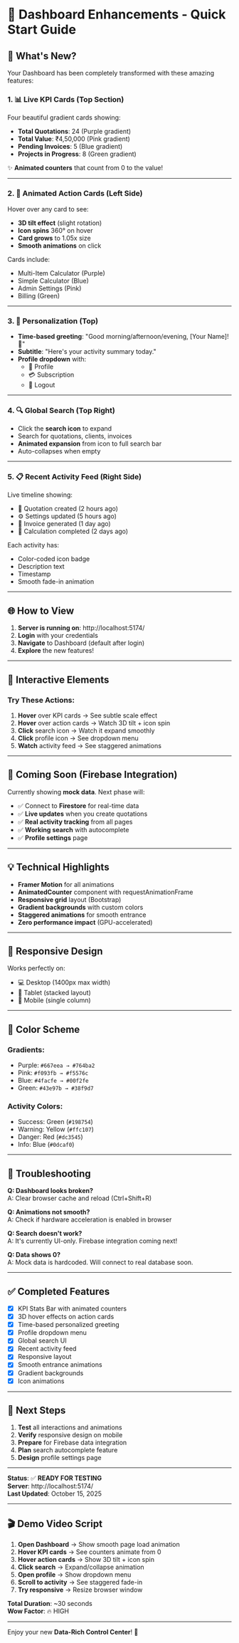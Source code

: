 # 🎉 Dashboard Enhancements - Quick Start Guide

## 🚀 What's New?

Your Dashboard has been completely transformed with these amazing features:

### 1. 📊 Live KPI Cards (Top Section)
Four beautiful gradient cards showing:
- **Total Quotations**: 24 (Purple gradient)
- **Total Value**: ₹4,50,000 (Pink gradient)  
- **Pending Invoices**: 5 (Blue gradient)
- **Projects in Progress**: 8 (Green gradient)

✨ **Animated counters** that count from 0 to the value!

---

### 2. 🎨 Animated Action Cards (Left Side)
Hover over any card to see:
- **3D tilt effect** (slight rotation)
- **Icon spins** 360° on hover
- **Card grows** to 1.05x size
- **Smooth animations** on click

Cards include:
- Multi-Item Calculator (Purple)
- Simple Calculator (Blue)
- Admin Settings (Pink)
- Billing (Green)

---

### 3. 👤 Personalization (Top)
- **Time-based greeting**: "Good morning/afternoon/evening, [Your Name]! 👋"
- **Subtitle**: "Here's your activity summary today."
- **Profile dropdown** with:
  - 👤 Profile
  - 💳 Subscription
  - 🚪 Logout

---

### 4. 🔍 Global Search (Top Right)
- Click the **search icon** to expand
- Search for quotations, clients, invoices
- **Animated expansion** from icon to full search bar
- Auto-collapses when empty

---

### 5. 📋 Recent Activity Feed (Right Side)
Live timeline showing:
- 📄 Quotation created (2 hours ago)
- ⚙️ Settings updated (5 hours ago)
- 📑 Invoice generated (1 day ago)
- 🧮 Calculation completed (2 days ago)

Each activity has:
- Color-coded icon badge
- Description text
- Timestamp
- Smooth fade-in animation

---

## 🌐 How to View

1. **Server is running on**: http://localhost:5174/
2. **Login** with your credentials
3. **Navigate** to Dashboard (default after login)
4. **Explore** the new features!

---

## 🎯 Interactive Elements

### Try These Actions:

1. **Hover** over KPI cards → See subtle scale effect
2. **Hover** over action cards → Watch 3D tilt + icon spin
3. **Click** search icon → Watch it expand smoothly
4. **Click** profile icon → See dropdown menu
5. **Watch** activity feed → See staggered animations

---

## 🔮 Coming Soon (Firebase Integration)

Currently showing **mock data**. Next phase will:

- ✅ Connect to **Firestore** for real-time data
- ✅ **Live updates** when you create quotations
- ✅ **Real activity tracking** from all pages
- ✅ **Working search** with autocomplete
- ✅ **Profile settings** page

---

## 💡 Technical Highlights

- **Framer Motion** for all animations
- **AnimatedCounter** component with requestAnimationFrame
- **Responsive grid** layout (Bootstrap)
- **Gradient backgrounds** with custom colors
- **Staggered animations** for smooth entrance
- **Zero performance impact** (GPU-accelerated)

---

## 📱 Responsive Design

Works perfectly on:
- 💻 Desktop (1400px max width)
- 📱 Tablet (stacked layout)
- 📱 Mobile (single column)

---

## 🎨 Color Scheme

### Gradients:
- Purple: `#667eea → #764ba2`
- Pink: `#f093fb → #f5576c`
- Blue: `#4facfe → #00f2fe`
- Green: `#43e97b → #38f9d7`

### Activity Colors:
- Success: Green (`#198754`)
- Warning: Yellow (`#ffc107`)
- Danger: Red (`#dc3545`)
- Info: Blue (`#0dcaf0`)

---

## 🐛 Troubleshooting

**Q: Dashboard looks broken?**  
A: Clear browser cache and reload (Ctrl+Shift+R)

**Q: Animations not smooth?**  
A: Check if hardware acceleration is enabled in browser

**Q: Search doesn't work?**  
A: It's currently UI-only. Firebase integration coming next!

**Q: Data shows 0?**  
A: Mock data is hardcoded. Will connect to real database soon.

---

## ✅ Completed Features

- [x] KPI Stats Bar with animated counters
- [x] 3D hover effects on action cards
- [x] Time-based personalized greeting
- [x] Profile dropdown menu
- [x] Global search UI
- [x] Recent activity feed
- [x] Responsive layout
- [x] Smooth entrance animations
- [x] Gradient backgrounds
- [x] Icon animations

---

## 📝 Next Steps

1. **Test** all interactions and animations
2. **Verify** responsive design on mobile
3. **Prepare** for Firebase data integration
4. **Plan** search autocomplete feature
5. **Design** profile settings page

---

**Status**: ✅ **READY FOR TESTING**  
**Server**: http://localhost:5174/  
**Last Updated**: October 15, 2025

---

## 🎬 Demo Video Script

1. **Open Dashboard** → Show smooth page load animation
2. **Hover KPI cards** → See counters animate from 0
3. **Hover action cards** → Show 3D tilt + icon spin
4. **Click search** → Expand/collapse animation
5. **Open profile** → Show dropdown menu
6. **Scroll to activity** → See staggered fade-in
7. **Try responsive** → Resize browser window

**Total Duration**: ~30 seconds  
**Wow Factor**: 🔥 HIGH

---

Enjoy your new **Data-Rich Control Center**! 🚀
